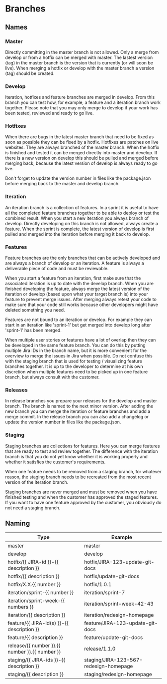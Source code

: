 # Branches

## Names

### Master

Directly committing in the master branch is not allowed. Only a merge from develop or from a hotfix can be merged with master. The lastest version (tag) in the master branch is the version that is currently (or will soon be live). When merging a hotfix or develop with the master branch a version (tag) should be created.

### Develop

Iteration, hotfixes and feature branches are merged in develop. From this branch you can test how, for example, a feature and a iteration branch work together. Please note that you may only merge to develop if your work has been tested, reviewed and ready to go live.

### Hotfixes

When there are bugs in the latest master branch that need to be fixed as soon as possible they can be fixed by a hotfix. Hotfixes are patches on live websites. They are always branched of the master branch. When the hotfix is finished and tested it can be merged directly into master and develop. If there is a new version on develop this should be pulled and merged before merging back, because the latest version of develop is always ready to go live.

Don't forget to update the version number in files like the package.json before merging back to the master and develop branch.

### Iteration

An iteration branch is a collection of features. In a sprint it is useful to have all the completed feature branches together to be able to deploy or test the combined result. When you start a new iteration you always branch of develop. Directly developing on this branch is not allowed, always create a feature. When the sprint is complete, the latest version of develop is first pulled and merged into the iteration before merging it back to develop.

### Features

Feature branches are the only branches that can be actively developed and are always a branch of develop or an iteration. A feature is always a deliverable piece of code and must be reviewable.

When you start a feature from an iteration, first make sure that the associated iteration is up to date with the develop branch. When you are finished developing the feature, always merge the latest version of the iteration or develop (based upon what your target branch is) into your feature to prevent merge issues. After merging always retest your code to make sure that your code still works because other developers might have deleted something you need.

Features are not bound to an iteration or develop. For example they can start in an iteration like 'sprint-1' but get merged into develop long after 'sprint-1' has been merged.

When multiple user stories or features have a lot of overlap then they can be developed in the same feature branch. You can do this by putting multiple Jira IDs in the branch name, but it is more convenient for the overview to merge the issues in Jira when possible. Do not confuse this with the staging branch that is used for testing / visualizing feature branches together. It is up to the developer to determine at his own discretion when multiple features need to be picked up in one feature branch, but always consult with the customer.

### Releases

In release branches you prepare your releases for the develop and master branch. The branch is named to the next minor version. After adding the new branch you can merge the iteration or feature branches and add a merge commit. In the release branch you can also add a changelog or update the version number in files like the package.json.

### Staging

Staging branches are collections for features. Here you can merge features that are ready to test and review together. The difference with the iteration branch is that you do not yet know whether it is working properly and whether it satisfies the customer's requirements.

When one feature needs to be removed from a staging branch, for whatever reason, the staging branch needs to be recreated from the most recent version of the iteration branch.

Staging branches are never merged and must be removed when you have finished testing and when the customer has approved the staged features. If you want to have one feature approved by the customer, you obviously do not need a staging branch.

## Naming

| Type | Example |
| --- | --- |
| master | master |
| develop | develop |
| hotfix/{{ JIRA-id }}-{{ description }} | hotfix/JIRA-123-update-git-docs |
| hotfix/{{ description }} | hotfix/update-git-docs |
| hotfix/X.X.{{ number }} | hotfix/1.0.1 |
| iteration/sprint-{{ number }} | iteration/sprint-7 |
| iteration/sprint-week-{{ numbers }} | iteration/sprint-week-42-43 |
| iteration/{{ description }} | iteration/redesign-homepage |
| feature/{{ JIRA-id(s) }}-{{ description }} | feature/JIRA-123-update-git-docs |
| feature/{{ description }} | feature/update-git-docs |
| release/{{ number }}.{{ number }}.{{ number }} | release/1.1.0 |
| staging/{{ JIRA-ids }}-{{ description }} | staging/JIRA-123-567-redesign-homepage |
| staging/{{ description }} | staging/redesign-homepage |